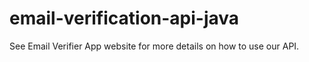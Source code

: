 # email-verification-api-java
See Email Verifier App website for more details on how to use our API.
